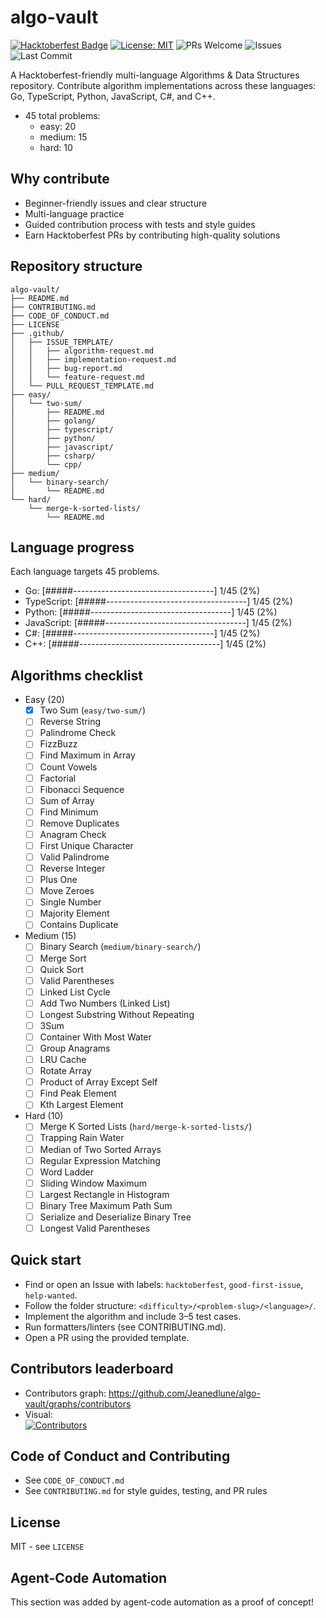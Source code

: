 # algo-vault

[![Hacktoberfest Badge](https://img.shields.io/badge/Hacktoberfest-Accepting%20PRs-FF8A00?logo=Open-Source-Initiative&logoColor=white)](https://hacktoberfest.com/)
[![License: MIT](https://img.shields.io/badge/License-MIT-green.svg)](LICENSE)
![PRs Welcome](https://img.shields.io/badge/PRs-welcome-brightgreen.svg)
![Issues](https://img.shields.io/github/issues/Jeanedlune/algo-vault)
![Last Commit](https://img.shields.io/github/last-commit/Jeanedlune/algo-vault)

A Hacktoberfest-friendly multi-language Algorithms & Data Structures repository.
Contribute algorithm implementations across these languages:
Go, TypeScript, Python, JavaScript, C#, and C++.

- 45 total problems:
  - easy: 20
  - medium: 15
  - hard: 10

## Why contribute

- Beginner-friendly issues and clear structure
- Multi-language practice
- Guided contribution process with tests and style guides
- Earn Hacktoberfest PRs by contributing high-quality solutions

## Repository structure

```
algo-vault/
├── README.md
├── CONTRIBUTING.md
├── CODE_OF_CONDUCT.md
├── LICENSE
├── .github/
│   ├── ISSUE_TEMPLATE/
│   │   ├── algorithm-request.md
│   │   ├── implementation-request.md
│   │   ├── bug-report.md
│   │   └── feature-request.md
│   └── PULL_REQUEST_TEMPLATE.md
├── easy/
│   └── two-sum/
│       ├── README.md
│       ├── golang/
│       ├── typescript/
│       ├── python/
│       ├── javascript/
│       ├── csharp/
│       └── cpp/
├── medium/
│   └── binary-search/
│       └── README.md
└── hard/
    └── merge-k-sorted-lists/
        └── README.md
```

## Language progress

Each language targets 45 problems.

- Go: [#####-----------------------------------] 1/45 (2%)
- TypeScript: [#####-----------------------------------] 1/45 (2%)
- Python: [#####-----------------------------------] 1/45 (2%)
- JavaScript: [#####-----------------------------------] 1/45 (2%)
- C#: [#####-----------------------------------] 1/45 (2%)
- C++: [#####-----------------------------------] 1/45 (2%)

## Algorithms checklist

- Easy (20)
  - [x] Two Sum (`easy/two-sum/`)
  - [ ] Reverse String
  - [ ] Palindrome Check
  - [ ] FizzBuzz
  - [ ] Find Maximum in Array
  - [ ] Count Vowels
  - [ ] Factorial
  - [ ] Fibonacci Sequence
  - [ ] Sum of Array
  - [ ] Find Minimum
  - [ ] Remove Duplicates
  - [ ] Anagram Check
  - [ ] First Unique Character
  - [ ] Valid Palindrome
  - [ ] Reverse Integer
  - [ ] Plus One
  - [ ] Move Zeroes
  - [ ] Single Number
  - [ ] Majority Element
  - [ ] Contains Duplicate

- Medium (15)
  - [ ] Binary Search (`medium/binary-search/`)
  - [ ] Merge Sort
  - [ ] Quick Sort
  - [ ] Valid Parentheses
  - [ ] Linked List Cycle
  - [ ] Add Two Numbers (Linked List)
  - [ ] Longest Substring Without Repeating
  - [ ] 3Sum
  - [ ] Container With Most Water
  - [ ] Group Anagrams
  - [ ] LRU Cache
  - [ ] Rotate Array
  - [ ] Product of Array Except Self
  - [ ] Find Peak Element
  - [ ] Kth Largest Element

- Hard (10)
  - [ ] Merge K Sorted Lists (`hard/merge-k-sorted-lists/`)
  - [ ] Trapping Rain Water
  - [ ] Median of Two Sorted Arrays
  - [ ] Regular Expression Matching
  - [ ] Word Ladder
  - [ ] Sliding Window Maximum
  - [ ] Largest Rectangle in Histogram
  - [ ] Binary Tree Maximum Path Sum
  - [ ] Serialize and Deserialize Binary Tree
  - [ ] Longest Valid Parentheses

## Quick start

- Find or open an Issue with labels:
  `hacktoberfest`, `good-first-issue`, `help-wanted`.
- Follow the folder structure:
  `<difficulty>/<problem-slug>/<language>/`.
- Implement the algorithm and include 3–5 test cases.
- Run formatters/linters (see CONTRIBUTING.md).
- Open a PR using the provided template.

## Contributors leaderboard

- Contributors graph: https://github.com/Jeanedlune/algo-vault/graphs/contributors
- Visual:  
  [![Contributors](https://contrib.rocks/image?repo=Jeanedlune/algo-vault)](https://github.com/Jeanedlune/algo-vault/graphs/contributors)

## Code of Conduct and Contributing

- See `CODE_OF_CONDUCT.md`
- See `CONTRIBUTING.md` for style guides, testing, and PR rules

## License

MIT - see `LICENSE`


## Agent-Code Automation

This section was added by agent-code automation as a proof of concept!
